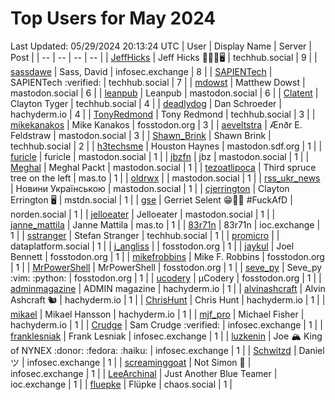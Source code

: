 # Top Users for May 2024
Last Updated: 05/29/2024 20:13:24 UTC
| User | Display Name | Server | Post |
| -- | -- | -- | -- |
| [JeffHicks](https://techhub.social/@JeffHicks) | Jeff Hicks 🐶🎼🍷🖥️ | techhub.social | 9 |
| [sassdawe](https://infosec.exchange/@sassdawe) | Sass, David | infosec.exchange | 8 |
| [SAPIENTech](https://techhub.social/@SAPIENTech) | SAPIENTech :verified: | techhub.social | 7 |
| [mdowst](https://mastodon.social/@mdowst) | Matthew Dowst | mastodon.social | 6 |
| [leanpub](https://mastodon.social/@leanpub) | Leanpub | mastodon.social | 6 |
| [Clatent](https://techhub.social/@Clatent) | Clayton Tyger | techhub.social | 4 |
| [deadlydog](https://hachyderm.io/@deadlydog) | Dan Schroeder | hachyderm.io | 4 |
| [TonyRedmond](https://techhub.social/@TonyRedmond) | Tony Redmond | techhub.social | 3 |
| [mikekanakos](https://fosstodon.org/@mikekanakos) | Mike Kanakos | fosstodon.org | 3 |
| [aeveltstra](https://mastodon.social/@aeveltstra) | Ænðr E. Feldstraw | mastodon.social | 3 |
| [Shawn_Brink](https://techhub.social/@Shawn_Brink) | Shawn Brink | techhub.social | 2 |
| [h3techsme](https://mastodon.sdf.org/@h3techsme) | Houston Haynes | mastodon.sdf.org | 1 |
| [furicle](https://mastodon.social/@furicle) | furicle | mastodon.social | 1 |
| [jbzfn](https://mastodon.social/@jbzfn) | jbz | mastodon.social | 1 |
| [Meghal](https://mastodon.social/@Meghal) | Meghal Packt | mastodon.social | 1 |
| [tezoatlipoca](https://mas.to/@tezoatlipoca) | Third spruce tree on the left | mas.to | 1 |
| [oldrwx](https://mastodon.social/@oldrwx) |  | mastodon.social | 1 |
| [rss_ukr_news](https://mastodon.social/@rss_ukr_news) | Новини Українською | mastodon.social | 1 |
| [cjerrington](https://mstdn.social/@cjerrington) | Clayton Errington 🖥️ | mstdn.social | 1 |
| [gse](https://norden.social/@gse) | Gerriet Selent 😁🐧🍓 #FuckAfD | norden.social | 1 |
| [jelloeater](https://mastodon.social/@jelloeater) | Jelloeater | mastodon.social | 1 |
| [janne_mattila](https://mas.to/@janne_mattila) | Janne Mattila | mas.to | 1 |
| [83r71n](https://ioc.exchange/@83r71n) | 83r71n | ioc.exchange | 1 |
| [sstranger](https://techhub.social/@sstranger) | Stefan Stranger | techhub.social | 1 |
| [promicro](https://dataplatform.social/@promicro) |  | dataplatform.social | 1 |
| [j_angliss](https://fosstodon.org/@j_angliss) |  | fosstodon.org | 1 |
| [jaykul](https://fosstodon.org/@jaykul) | Joel Bennett | fosstodon.org | 1 |
| [mikefrobbins](https://fosstodon.org/@mikefrobbins) | Mike F. Robbins | fosstodon.org | 1 |
| [MrPowerShell](https://fosstodon.org/@MrPowerShell) | MrPowerShell | fosstodon.org | 1 |
| [seve_py](https://fosstodon.org/@seve_py) | Seve_py :vim: :python: | fosstodon.org | 1 |
| [ucodery](https://fosstodon.org/@ucodery) | μCodery | fosstodon.org | 1 |
| [adminmagazine](https://hachyderm.io/@adminmagazine) | ADMIN magazine | hachyderm.io | 1 |
| [alvinashcraft](https://hachyderm.io/@alvinashcraft) | Alvin Ashcraft 🐿️ | hachyderm.io | 1 |
| [ChrisHunt](https://hachyderm.io/@ChrisHunt) | Chris Hunt | hachyderm.io | 1 |
| [mikael](https://hachyderm.io/@mikael) | Mikael Hansson | hachyderm.io | 1 |
| [mjf_pro](https://hachyderm.io/@mjf_pro) | Michael Fisher | hachyderm.io | 1 |
| [Crudge](https://infosec.exchange/@Crudge) | Sam Crudge :verified: | infosec.exchange | 1 |
| [franklesniak](https://infosec.exchange/@franklesniak) | Frank Lesniak | infosec.exchange | 1 |
| [luzkenin](https://infosec.exchange/@luzkenin) | Joe 🏔️ King of NYNEX :donor: :fedora: :haiku: | infosec.exchange | 1 |
| [Schwitzd](https://infosec.exchange/@Schwitzd) | Daniel ツ | infosec.exchange | 1 |
| [screaminggoat](https://infosec.exchange/@screaminggoat) | Not Simon 🐐 | infosec.exchange | 1 |
| [LeeArchinal](https://ioc.exchange/@LeeArchinal) | Just Another Blue Teamer | ioc.exchange | 1 |
| [fluepke](https://chaos.social/@fluepke) | Flüpke | chaos.social | 1 |
